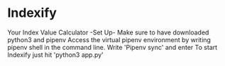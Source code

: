 # Indexify
Your Index Value Calculator
-Set Up-
Make sure to have downloaded python3 and pipenv 
Access the virtual pipenv environment by writing pipenv shell in the command line.
Write 'Pipenv sync' and enter
To start Indexify just hit 'python3 app.py'
